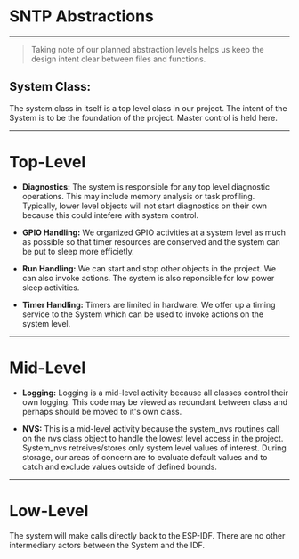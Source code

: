# SNTP Abstractions
---
> Taking note of our planned abstraction levels helps us keep the design intent clear between files and functions.

## System Class: 
The system class in itself is a top level class in our project.  The intent of the System is to be the foundation of the project.  Master control is held here.

---
# Top-Level

* **Diagnostics:** 
The system is responsible for any top level diagnostic operations.  This may include memory analysis or task profiling.  Typically, lower level objects will not start
diagnostics on their own because this could intefere with system control.

* **GPIO Handling:** 
We organized GPIO activities at a system level as much as possible so that timer resources are conserved and the system can be put to sleep more efficietly.

* **Run Handling:** 
We can start and stop other objects in the project.  We can also invoke actions.  The system is also reponsible for low power sleep activities.

* **Timer Handling:** 
Timers are limited in hardware.  We offer up a timing service to the System which can be used to invoke actions on the system level. 

---
# Mid-Level

* **Logging:** 
Logging is a mid-level activity because all classes control their own logging.  This code may be viewed as redundant between class and perhaps should be moved to it's own class.

* **NVS:** 
This is a mid-level activity because the system_nvs routines call on the nvs class object to handle the lowest level access in the project.  System_nvs retreives/stores
only system level values of interest.  During storage, our areas of concern are to evaluate default values and to catch and exclude values outside of defined bounds.

---
# Low-Level

The system will make calls directly back to the ESP-IDF.  There are no other intermediary actors between the System and the IDF.